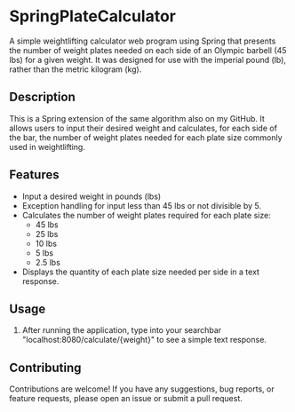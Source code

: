 # SpringPlateCalculator

A simple weightlifting calculator web program using Spring that presents the number of weight plates needed on each side of an Olympic barbell (45 lbs) for a given weight. It was designed for use with the imperial pound (lb), rather than the metric kilogram (kg).

## Description

This is a Spring extension of the same algorithm also on my GitHub. It allows users to input their desired weight and calculates, for each side of the bar, the number of weight plates needed for each plate size commonly used in weightlifting.

## Features

- Input a desired weight in pounds (lbs)
- Exception handling for input less than 45 lbs or not divisible by 5.
- Calculates the number of weight plates required for each plate size:
  - 45 lbs
  - 25 lbs
  - 10 lbs
  - 5 lbs
  - 2.5 lbs
- Displays the quantity of each plate size needed per side in a text response.

## Usage

1. After running the application, type into your searchbar "localhost:8080/calculate/{weight}" to see a simple text response.

## Contributing

Contributions are welcome! If you have any suggestions, bug reports, or feature requests, please open an issue or submit a pull request.
